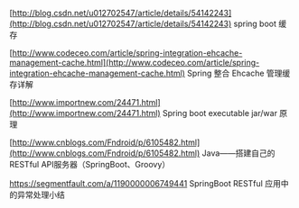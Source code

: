 [http://blog.csdn.net/u012702547/article/details/54142243](http://blog.csdn.net/u012702547/article/details/54142243)   spring boot 缓存

[http://www.codeceo.com/article/spring-integration-ehcache-management-cache.html](http://www.codeceo.com/article/spring-integration-ehcache-management-cache.html)   Spring 整合 Ehcache 管理缓存详解

[http://www.importnew.com/24471.html](http://www.importnew.com/24471.html)   Spring boot executable jar/war 原理

[http://www.cnblogs.com/Fndroid/p/6105482.html](http://www.cnblogs.com/Fndroid/p/6105482.html)   Java——搭建自己的RESTful API服务器（SpringBoot、Groovy）

https://segmentfault.com/a/1190000006749441   SpringBoot RESTful 应用中的异常处理小结

